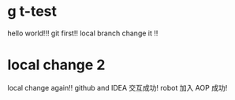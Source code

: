 g
t-test
========
hello world!!!
git first!!
local branch change it !!

local change 2
=======
local change again!!
github and IDEA 交互成功!
robot 加入 AOP 成功!
